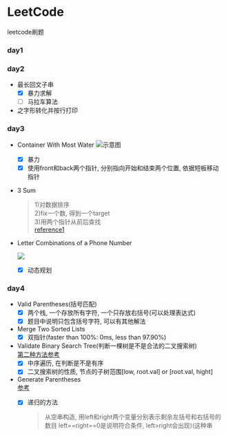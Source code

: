 # LeetCode
leetcode刷题

### day1


### day2

+ 最长回文子串
    - [x] 暴力求解
    - [ ] 马拉车算法

+ 之字形转化并按行打印 

### day3

+ Container With Most Water
![示意图](https://s3-lc-upload.s3.amazonaws.com/uploads/2018/07/17/question_11.jpg)
    - [x] 暴力
    - [x] 使用front和back两个指针, 分别指向开始和结束两个位置, 依据短板移动指针  

+ 3 Sum
    > 1)对数据排序  
    > 2)fix一个数, 得到一个target  
    > 3)用两个指针从前后查找  
    > [reference1](http://www.cnblogs.com/grandyang/p/4481576.html)

+ Letter Combinations of a Phone Number

  ![](https://upload.wikimedia.org/wikipedia/commons/thumb/7/73/Telephone-keypad2.svg/200px-Telephone-keypad2.svg.png)
    - [x] 动态规划


### day4

+ Valid Parentheses(括号匹配)
    - [x] 两个栈, 一个存放所有字符, 一个只存放右括号(可以处理表达式)
    - [x] 题目中说明只包含括号字符, 可以有其他解法
    
+ Merge Two Sorted Lists
    - [x] 双指针(faster than 100%: 0ms, less than 97.90%)
    
+ Validate Binary Search Tree(判断一棵树是不是合法的二叉搜索树)  
    [第二种方法参考](https://www.cnblogs.com/grandyang/p/4298435.html)
    - [x] 中序遍历, 在判断是不是有序
    - [x] 二叉搜索树的性质, 节点的子树范围[low, root.val] or [root.val, hight]
    
+ Generate Parentheses  
    [参考](http://www.cnblogs.com/grandyang/p/4444160.html)
    - [x] 递归的方法
        > 从空串构造, 用left和right两个变量分别表示剩余左括号和右括号的数目
        > left==right==0是说明符合条件, left>right会出现)(这种串
    